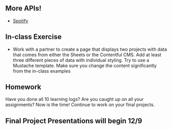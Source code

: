 ## More APIs!
  * [Spotify](https://developer.spotify.com/)

## In-class Exercise
  * Work with a partner to create a page that displays two projects with data that comes from either the Sheets or the Contentful CMS. Add at least three different pieces of data with individual styling. Try to use a Mustache template. Make sure you change the content significantly from the in-class examples

## Homework

Have you done all 10 learning logs? Are you caught up on all your assignments? Now is the time! Continue to work on your final projects.

## Final Project Presentations will begin 12/9



